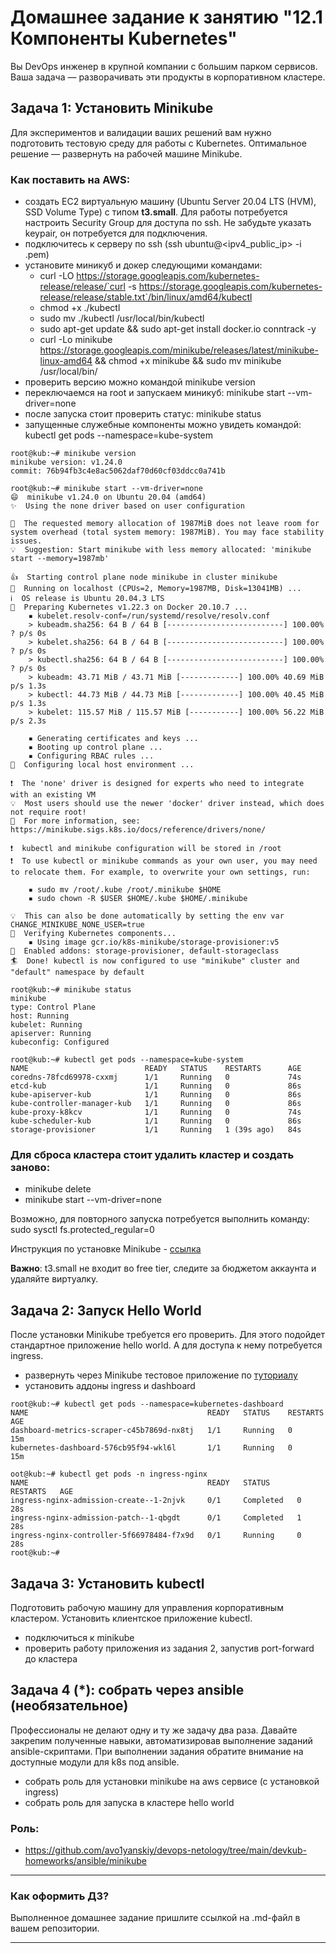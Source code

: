 # Домашнее задание к занятию "12.1 Компоненты Kubernetes"

Вы DevOps инженер в крупной компании с большим парком сервисов. Ваша задача — разворачивать эти продукты в корпоративном кластере. 

## Задача 1: Установить Minikube

Для экспериментов и валидации ваших решений вам нужно подготовить тестовую среду для работы с Kubernetes. Оптимальное решение — развернуть на рабочей машине Minikube.

### Как поставить на AWS:
- создать EC2 виртуальную машину (Ubuntu Server 20.04 LTS (HVM), SSD Volume Type) с типом **t3.small**. Для работы потребуется настроить Security Group для доступа по ssh. Не забудьте указать keypair, он потребуется для подключения.
- подключитесь к серверу по ssh (ssh ubuntu@<ipv4_public_ip> -i <keypair>.pem)
- установите миникуб и докер следующими командами:
  - curl -LO https://storage.googleapis.com/kubernetes-release/release/`curl -s https://storage.googleapis.com/kubernetes-release/release/stable.txt`/bin/linux/amd64/kubectl
  - chmod +x ./kubectl
  - sudo mv ./kubectl /usr/local/bin/kubectl
  - sudo apt-get update && sudo apt-get install docker.io conntrack -y
  - curl -Lo minikube https://storage.googleapis.com/minikube/releases/latest/minikube-linux-amd64 && chmod +x minikube && sudo mv minikube /usr/local/bin/
- проверить версию можно командой minikube version
- переключаемся на root и запускаем миникуб: minikube start --vm-driver=none
- после запуска стоит проверить статус: minikube status
- запущенные служебные компоненты можно увидеть командой: kubectl get pods --namespace=kube-system

```
root@kub:~# minikube version
minikube version: v1.24.0
commit: 76b94fb3c4e8ac5062daf70d60cf03ddcc0a741b
```

```
root@kub:~# minikube start --vm-driver=none
😄  minikube v1.24.0 on Ubuntu 20.04 (amd64)
✨  Using the none driver based on user configuration

🧯  The requested memory allocation of 1987MiB does not leave room for system overhead (total system memory: 1987MiB). You may face stability issues.
💡  Suggestion: Start minikube with less memory allocated: 'minikube start --memory=1987mb'

👍  Starting control plane node minikube in cluster minikube
🤹  Running on localhost (CPUs=2, Memory=1987MB, Disk=13041MB) ...
ℹ️  OS release is Ubuntu 20.04.3 LTS
🐳  Preparing Kubernetes v1.22.3 on Docker 20.10.7 ...
    ▪ kubelet.resolv-conf=/run/systemd/resolve/resolv.conf
    > kubeadm.sha256: 64 B / 64 B [--------------------------] 100.00% ? p/s 0s
    > kubelet.sha256: 64 B / 64 B [--------------------------] 100.00% ? p/s 0s
    > kubectl.sha256: 64 B / 64 B [--------------------------] 100.00% ? p/s 0s
    > kubeadm: 43.71 MiB / 43.71 MiB [-------------] 100.00% 40.69 MiB p/s 1.3s
    > kubectl: 44.73 MiB / 44.73 MiB [-------------] 100.00% 40.45 MiB p/s 1.3s
    > kubelet: 115.57 MiB / 115.57 MiB [-----------] 100.00% 56.22 MiB p/s 2.3s

    ▪ Generating certificates and keys ...
    ▪ Booting up control plane ...
    ▪ Configuring RBAC rules ...
🤹  Configuring local host environment ...

❗  The 'none' driver is designed for experts who need to integrate with an existing VM
💡  Most users should use the newer 'docker' driver instead, which does not require root!
📘  For more information, see: https://minikube.sigs.k8s.io/docs/reference/drivers/none/

❗  kubectl and minikube configuration will be stored in /root
❗  To use kubectl or minikube commands as your own user, you may need to relocate them. For example, to overwrite your own settings, run:

    ▪ sudo mv /root/.kube /root/.minikube $HOME
    ▪ sudo chown -R $USER $HOME/.kube $HOME/.minikube

💡  This can also be done automatically by setting the env var CHANGE_MINIKUBE_NONE_USER=true
🔎  Verifying Kubernetes components...
    ▪ Using image gcr.io/k8s-minikube/storage-provisioner:v5
🌟  Enabled addons: storage-provisioner, default-storageclass
🏄  Done! kubectl is now configured to use "minikube" cluster and "default" namespace by default
```

```
root@kub:~# minikube status
minikube
type: Control Plane
host: Running
kubelet: Running
apiserver: Running
kubeconfig: Configured

```

```
root@kub:~# kubectl get pods --namespace=kube-system
NAME                          READY   STATUS    RESTARTS      AGE
coredns-78fcd69978-cxxmj      1/1     Running   0             74s
etcd-kub                      1/1     Running   0             86s
kube-apiserver-kub            1/1     Running   0             86s
kube-controller-manager-kub   1/1     Running   0             86s
kube-proxy-k8kcv              1/1     Running   0             74s
kube-scheduler-kub            1/1     Running   0             86s
storage-provisioner           1/1     Running   1 (39s ago)   84s

```



### Для сброса кластера стоит удалить кластер и создать заново:
- minikube delete
- minikube start --vm-driver=none

Возможно, для повторного запуска потребуется выполнить команду: sudo sysctl fs.protected_regular=0

Инструкция по установке Minikube - [ссылка](https://kubernetes.io/ru/docs/tasks/tools/install-minikube/)

**Важно**: t3.small не входит во free tier, следите за бюджетом аккаунта и удаляйте виртуалку.

## Задача 2: Запуск Hello World
После установки Minikube требуется его проверить. Для этого подойдет стандартное приложение hello world. А для доступа к нему потребуется ingress.

- развернуть через Minikube тестовое приложение по [туториалу](https://kubernetes.io/ru/docs/tutorials/hello-minikube/#%D1%81%D0%BE%D0%B7%D0%B4%D0%B0%D0%BD%D0%B8%D0%B5-%D0%BA%D0%BB%D0%B0%D1%81%D1%82%D0%B5%D1%80%D0%B0-minikube)
- установить аддоны ingress и dashboard

```
root@kub:~# kubectl get pods --namespace=kubernetes-dashboard
NAME                                        READY   STATUS    RESTARTS   AGE
dashboard-metrics-scraper-c45b7869d-nx8tj   1/1     Running   0          15m
kubernetes-dashboard-576cb95f94-wkl6l       1/1     Running   0          15m
```

```
oot@kub:~# kubectl get pods -n ingress-nginx
NAME                                        READY   STATUS      RESTARTS   AGE
ingress-nginx-admission-create--1-2njvk     0/1     Completed   0          28s
ingress-nginx-admission-patch--1-qbgdt      0/1     Completed   1          28s
ingress-nginx-controller-5f66978484-f7x9d   0/1     Running     0          28s
root@kub:~# 
```


## Задача 3: Установить kubectl

Подготовить рабочую машину для управления корпоративным кластером. Установить клиентское приложение kubectl.
- подключиться к minikube 
- проверить работу приложения из задания 2, запустив port-forward до кластера

## Задача 4 (*): собрать через ansible (необязательное)

Профессионалы не делают одну и ту же задачу два раза. Давайте закрепим полученные навыки, автоматизировав выполнение заданий  ansible-скриптами. При выполнении задания обратите внимание на доступные модули для k8s под ansible.
 - собрать роль для установки minikube на aws сервисе (с установкой ingress)
 - собрать роль для запуска в кластере hello world
  

 <h3>Роль:</h3> 

  - https://github.com/avo1yanskiy/devops-netology/tree/main/devkub-homeworks/ansible/minikube
  
  ---

### Как оформить ДЗ?

Выполненное домашнее задание пришлите ссылкой на .md-файл в вашем репозитории.

---